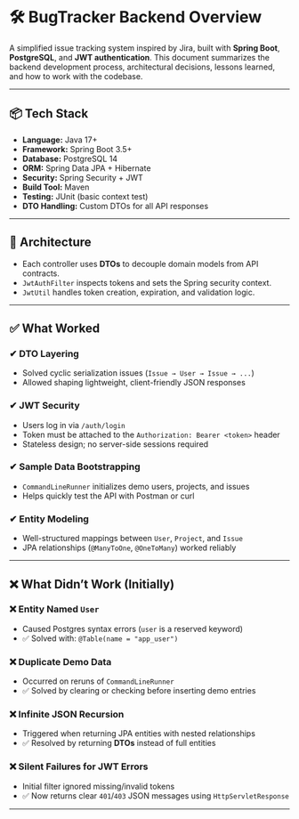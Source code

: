 # 🛠️ BugTracker Backend Overview

A simplified issue tracking system inspired by Jira, built with **Spring Boot**, **PostgreSQL**, and **JWT authentication**. This document summarizes the backend development process, architectural decisions, lessons learned, and how to work with the codebase.

---

## 📦 Tech Stack

- **Language:** Java 17+
- **Framework:** Spring Boot 3.5+
- **Database:** PostgreSQL 14
- **ORM:** Spring Data JPA + Hibernate
- **Security:** Spring Security + JWT
- **Build Tool:** Maven
- **Testing:** JUnit (basic context test)
- **DTO Handling:** Custom DTOs for all API responses

---

## 🧱 Architecture

- Each controller uses **DTOs** to decouple domain models from API contracts.
- `JwtAuthFilter` inspects tokens and sets the Spring security context.
- `JwtUtil` handles token creation, expiration, and validation logic.

---

## ✅ What Worked

### ✔ DTO Layering
- Solved cyclic serialization issues (`Issue → User → Issue → ...`)
- Allowed shaping lightweight, client-friendly JSON responses

### ✔ JWT Security
- Users log in via `/auth/login`
- Token must be attached to the `Authorization: Bearer <token>` header
- Stateless design; no server-side sessions required

### ✔ Sample Data Bootstrapping
- `CommandLineRunner` initializes demo users, projects, and issues
- Helps quickly test the API with Postman or curl

### ✔ Entity Modeling
- Well-structured mappings between `User`, `Project`, and `Issue`
- JPA relationships (`@ManyToOne`, `@OneToMany`) worked reliably

---

## ❌ What Didn’t Work (Initially)

### ❌ Entity Named `User`
- Caused Postgres syntax errors (`user` is a reserved keyword)
- ✅ Solved with: `@Table(name = "app_user")`

### ❌ Duplicate Demo Data
- Occurred on reruns of `CommandLineRunner`
- ✅ Solved by clearing or checking before inserting demo entries

### ❌ Infinite JSON Recursion
- Triggered when returning JPA entities with nested relationships
- ✅ Resolved by returning **DTOs** instead of full entities

### ❌ Silent Failures for JWT Errors
- Initial filter ignored missing/invalid tokens
- ✅ Now returns clear `401`/`403` JSON messages using `HttpServletResponse`

---